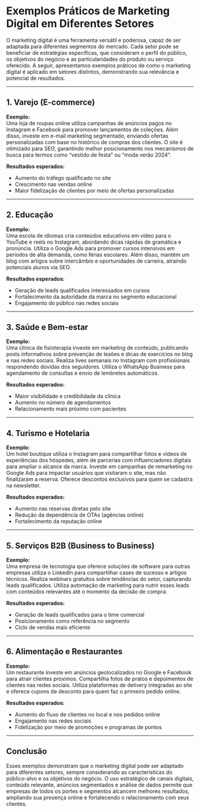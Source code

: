 
# Exemplos Práticos de Marketing Digital em Diferentes Setores

O marketing digital é uma ferramenta versátil e poderosa, capaz de ser adaptada para diferentes segmentos do mercado. Cada setor pode se beneficiar de estratégias específicas, que consideram o perfil do público, os objetivos do negócio e as particularidades do produto ou serviço oferecido. A seguir, apresentamos exemplos práticos de como o marketing digital é aplicado em setores distintos, demonstrando sua relevância e potencial de resultados.

---

## 1. **Varejo (E-commerce)**

**Exemplo:**  
Uma loja de roupas online utiliza campanhas de anúncios pagos no Instagram e Facebook para promover lançamentos de coleções. Além disso, investe em e-mail marketing segmentado, enviando ofertas personalizadas com base no histórico de compras dos clientes. O site é otimizado para SEO, garantindo melhor posicionamento nos mecanismos de busca para termos como “vestido de festa” ou “moda verão 2024”.

**Resultados esperados:**  
- Aumento do tráfego qualificado no site  
- Crescimento nas vendas online  
- Maior fidelização de clientes por meio de ofertas personalizadas

---

## 2. **Educação**

**Exemplo:**  
Uma escola de idiomas cria conteúdos educativos em vídeo para o YouTube e reels no Instagram, abordando dicas rápidas de gramática e pronúncia. Utiliza o Google Ads para promover cursos intensivos em períodos de alta demanda, como férias escolares. Além disso, mantém um blog com artigos sobre intercâmbio e oportunidades de carreira, atraindo potenciais alunos via SEO.

**Resultados esperados:**  
- Geração de leads qualificados interessados em cursos  
- Fortalecimento da autoridade da marca no segmento educacional  
- Engajamento do público nas redes sociais

---

## 3. **Saúde e Bem-estar**

**Exemplo:**  
Uma clínica de fisioterapia investe em marketing de conteúdo, publicando posts informativos sobre prevenção de lesões e dicas de exercícios no blog e nas redes sociais. Realiza lives semanais no Instagram com profissionais respondendo dúvidas dos seguidores. Utiliza o WhatsApp Business para agendamento de consultas e envio de lembretes automáticos.

**Resultados esperados:**  
- Maior visibilidade e credibilidade da clínica  
- Aumento no número de agendamentos  
- Relacionamento mais próximo com pacientes

---

## 4. **Turismo e Hotelaria**

**Exemplo:**  
Um hotel boutique utiliza o Instagram para compartilhar fotos e vídeos de experiências dos hóspedes, além de parcerias com influenciadores digitais para ampliar o alcance da marca. Investe em campanhas de remarketing no Google Ads para impactar usuários que visitaram o site, mas não finalizaram a reserva. Oferece descontos exclusivos para quem se cadastra na newsletter.

**Resultados esperados:**  
- Aumento nas reservas diretas pelo site  
- Redução da dependência de OTAs (agências online)  
- Fortalecimento da reputação online

---

## 5. **Serviços B2B (Business to Business)**

**Exemplo:**  
Uma empresa de tecnologia que oferece soluções de software para outras empresas utiliza o LinkedIn para compartilhar cases de sucesso e artigos técnicos. Realiza webinars gratuitos sobre tendências do setor, capturando leads qualificados. Utiliza automação de marketing para nutrir esses leads com conteúdos relevantes até o momento da decisão de compra.

**Resultados esperados:**  
- Geração de leads qualificados para o time comercial  
- Posicionamento como referência no segmento  
- Ciclo de vendas mais eficiente

---

## 6. **Alimentação e Restaurantes**

**Exemplo:**  
Um restaurante investe em anúncios geolocalizados no Google e Facebook para atrair clientes próximos. Compartilha fotos de pratos e depoimentos de clientes nas redes sociais. Utiliza plataformas de delivery integradas ao site e oferece cupons de desconto para quem faz o primeiro pedido online.

**Resultados esperados:**  
- Aumento do fluxo de clientes no local e nos pedidos online  
- Engajamento nas redes sociais  
- Fidelização por meio de promoções e programas de pontos

---

## Conclusão

Esses exemplos demonstram que o marketing digital pode ser adaptado para diferentes setores, sempre considerando as características do público-alvo e os objetivos do negócio. O uso estratégico de canais digitais, conteúdo relevante, anúncios segmentados e análise de dados permite que empresas de todos os portes e segmentos alcancem melhores resultados, ampliando sua presença online e fortalecendo o relacionamento com seus clientes.

```
